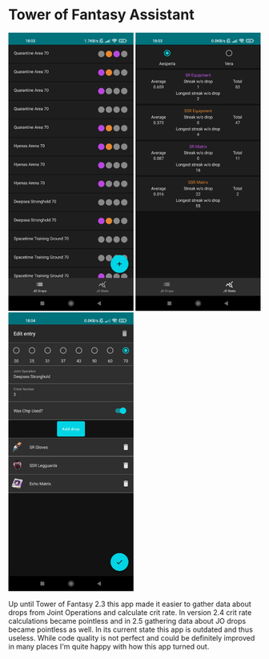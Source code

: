 # Tower of Fantasy Assistant

<p float="left">
  <img src="assets/ss_1.jpg" width="250">
  <img src="assets/ss_2.jpg" width="250">
  <img src="assets/ss_3.jpg" width="250">
</p>

Up until Tower of Fantasy 2.3 this app made it easier to gather data about drops from Joint Operations and calculate crit rate.
In version 2.4 crit rate calculations became pointless and in 2.5 gathering data about JO drops became pointless as well.
In its current state this app is outdated and thus useless.
While code quality is not perfect and could be definitely improved in many places I'm quite happy with how this app turned out.
